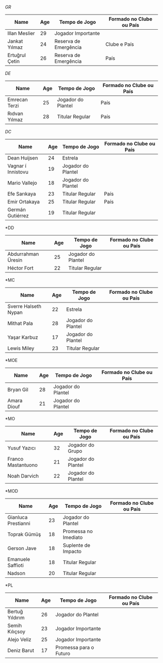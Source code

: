 *GR*

| Name           | Age | Tempo de Jogo         | Formado no Clube ou País |
| -------------- | --- | --------------------- | ------------------------ |
| Illan Meslier  | 29  | Jogador Importante    |                          |
| Jankat Yılmaz  | 24  | Reserva de Emergência | Clube e País             |
| Ertuğrul Çetin | 26  | Reserva de Emergência | País                     |

*DE*

| Name          | Age | Tempo de Jogo      | Formado no Clube ou País |
| ------------- | --- | ------------------ | ------------------------ |
| Emrecan Terzi | 25  | Jogador do Plantel | País                     |
| Rıdvan Yılmaz | 28  | Titular Regular    | País                     |

*DC*

| Name               | Age | Tempo de Jogo      | Formado no Clube ou País |
| ------------------ | --- | ------------------ | ------------------------ |
| Dean Huijsen       | 24  | Estrela            |                          |
| Vagnar í Innistovu | 19  | Jogador do Plantel |                          |
| Mario Vallejo      | 18  | Jogador do Plantel |                          |
| Efe Sarıkaya       | 23  | Titular Regular    | País                     |
| Emir Ortakaya      | 25  | Titular Regular    | País                     |
| Germán Gutiérrez   | 19  | Titular Regular    |                          |

*DD

| Name               | Age | Tempo de Jogo      | Formado no Clube ou País |
| ------------------ | --- | ------------------ | ------------------------ |
| Abdurrahman Üresin | 25  | Jogador do Plantel |                          |
| Héctor Fort        | 22  | Titular Regular    |                          |

*MC

| Name                 | Age | Tempo de Jogo      | Formado no Clube ou País |
| -------------------- | --- | ------------------ | ------------------------ |
| Sverre Halseth Nypan | 22  | Estrela            |                          |
| Mithat Pala          | 28  | Jogador do Plantel |                          |
| Yaşar Karbuz         | 17  | Jogador do Plantel |                          |
| Lewis Miley          | 23  | Titular Regular    |                          |

*MOE

| Name        | Age | Tempo de Jogo      | Formado no Clube ou País |
| ----------- | --- | ------------------ | ------------------------ |
| Bryan Gil   | 28  | Jogador do Plantel |                          |
| Amara Diouf | 21  | Jogador do Plantel |                          |

*MO

| Name               | Age | Tempo de Jogo      | Formado no Clube ou País |
| ------------------ | --- | ------------------ | ------------------------ |
| Yusuf Yazıcı       | 32  | Jogador do Grupo   |                          |
| Franco Mastantuono | 21  | Jogador do Plantel |                          |
| Noah Darvich       | 22  | Jogador do Plantel |                          |

*MOD

| Name                | Age | Tempo de Jogo        | Formado no Clube ou País |
| ------------------- | --- | -------------------- | ------------------------ |
| Gianluca Prestianni | 23  | Jogador do Plantel   |                          |
| Toprak Gümüş        | 18  | Promessa no Imediato |                          |
| Gerson Jave         | 18  | Suplente de Impacto  |                          |
| Emanuele Saffioti   | 18  | Titular Regular      |                          |
| Nadson              | 20  | Titular Regular      |                          |

*PL

| Name            | Age | Tempo de Jogo          | Formado no Clube ou País |
| --------------- | --- | ---------------------- | ------------------------ |
| Bertuğ Yıldırım | 26  | Jogador do Plantel     |                          |
| Semih Kılıçsoy  | 23  | Jogador Importante     |                          |
| Alejo Veliz     | 25  | Jogador Importante     |                          |
| Deniz Barut     | 17  | Promessa para o Futuro |                          |
